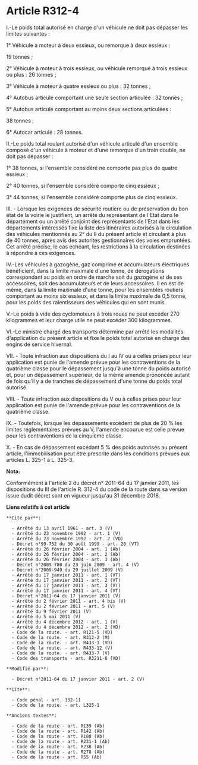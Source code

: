 # Article R312-4

I.-Le poids total autorisé en charge d'un véhicule ne doit pas dépasser les limites suivantes : 

1° Véhicule à moteur à deux essieux, ou remorque à deux essieux : 

19 tonnes ; 

2° Véhicule à moteur à trois essieux, ou véhicule remorqué à trois essieux ou plus : 26 tonnes ; 

3° Véhicule à moteur à quatre essieux ou plus : 32 tonnes ; 

4° Autobus articulé comportant une seule section articulée : 32 tonnes ; 

5° Autobus articulé comportant au moins deux sections articulées : 

38 tonnes ; 

6° Autocar articulé : 28 tonnes. 

II.-Le poids total roulant autorisé d'un véhicule articulé d'un ensemble composé d'un véhicule à moteur et d'une remorque
d'un train double, ne doit pas dépasser : 

1° 38 tonnes, si l'ensemble considéré ne comporte pas plus de quatre essieux ; 

2° 40 tonnes, si l'ensemble considéré comporte cinq essieux ;

3° 44 tonnes, si l'ensemble considéré comporte plus de cinq essieux. 

III. - Lorsque les exigences de sécurité routière ou de préservation du bon état de la voirie le justifient, un arrêté du
représentant de l'Etat dans le département ou un arrêté conjoint des représentants de l'Etat dans les départements intéressés
fixe la liste des itinéraires autorisés à la circulation des véhicules mentionnés au 2° du II du présent article et circulant
à plus de 40 tonnes, après avis des autorités gestionnaires des voies empruntées. Cet arrêté précise, le cas échéant, les
restrictions à la circulation destinées à répondre à ces exigences. 

IV.-Les véhicules à gazogène, gaz comprimé et accumulateurs électriques bénéficient, dans la limite maximale d'une tonne, de
dérogations correspondant au poids en ordre de marche soit du gazogène et de ses accessoires, soit des accumulateurs et de
leurs accessoires. Il en est de même, dans la limite maximale d'une tonne, pour les ensembles routiers comportant au moins
six essieux, et dans la limite maximale de 0,5 tonne, pour les poids des ralentisseurs des véhicules qui en sont munis. 

V.-Le poids à vide des cyclomoteurs à trois roues ne peut excéder 270 kilogrammes et leur charge utile ne peut excéder 300
kilogrammes. 

VI.-Le ministre chargé des transports détermine par arrêté les modalités d'application du présent article et fixe le poids
total autorisé en charge des engins de service hivernal. 

VII. - Toute infraction aux dispositions du I au IV ou à celles prises pour leur application est punie de l'amende prévue
pour les contraventions de la quatrième classe pour le dépassement jusqu'à une tonne du poids autorisé et, pour un
dépassement supérieur, de la même amende prononcée autant de fois qu'il y a de tranches de dépassement d'une tonne du poids
total autorisé. 

VIII. - Toute infraction aux dispositions du V ou à celles prises pour leur application est punie de l'amende prévue pour les
contraventions de la quatrième classe. 

IX. - Toutefois, lorsque les dépassements excèdent de plus de 20 % les limites réglementaires prévues au V, l'amende encourue
est celle prévue pour les contraventions de la cinquième classe. 

X. - En cas de dépassement excédant 5 % des poids autorisés au présent article, l'immobilisation peut être prescrite dans les
conditions prévues aux articles L. 325-1 à L. 325-3.

**Nota:**

Conformément à l'article 2 du décret n° 2011-64 du 17 janvier 2011, les dispositions du III de l'article R. 312-4 du code de
la route dans sa version issue dudit décret sont en vigueur jusqu'au 31 décembre 2018.

**Liens relatifs à cet article**

	**Cité par**:

	  - Arrêté du 13 avril 1961 - art. 3 (V)
	  - Arrêté du 23 novembre 1992 - art. 1 (V)
	  - Arrêté du 23 novembre 1992 - art. 2 (VD)
	  - Décret n°99-752 du 30 août 1999 - art. 20 (VT)
	  - Arrêté du 26 février 2004 - art. 1 (Ab)
	  - Arrêté du 26 février 2004 - art. 2 (Ab)
	  - Arrêté du 26 février 2004 - art. 3 (Ab)
	  - Décret n°2009-780 du 23 juin 2009 - art. 4 (V)
	  - Décret n°2009-949 du 29 juillet 2009 (V)
	  - Arrêté du 17 janvier 2011 - art. 1 (VT)
	  - Arrêté du 17 janvier 2011 - art. 2 (VT)
	  - Arrêté du 17 janvier 2011 - art. 3 (VT)
	  - Arrêté du 17 janvier 2011 - art. 4 (VT)
	  - Décret n°2011-64 du 17 janvier 2011 (V)
	  - Arrêté du 2 février 2011 - art. 4 bis (V)
	  - Arrêté du 2 février 2011 - art. 5 (V)
	  - Arrêté du 9 février 2011 (V)
	  - Arrêté du 5 mai 2011 (V)
	  - Arrêté du 4 décembre 2012 - art. 1 (V)
	  - Arrêté du 4 décembre 2012 - art. 2 (VD)
	  - Code de la route. - art. R121-5 (VD)
	  - Code de la route. - art. R312-2 (M)
	  - Code de la route. - art. R433-1 (VD)
	  - Code de la route. - art. R433-12 (V)
	  - Code de la route. - art. R433-7 (V)
	  - Code des transports - art. R3211-6 (VD)

	**Modifié par**:

	  - Décret n°2011-64 du 17 janvier 2011 - art. 2 (V)

	**Cite**:

	  - Code pénal - art. 132-11
	  - Code de la route. - art. L325-1

	**Anciens textes**:

	  - Code de la route - art. R139 (Ab)
	  - Code de la route - art. R142 (Ab)
	  - Code de la route - art. R188 (Ab)
	  - Code de la route - art. R231-1 (Ab)
	  - Code de la route - art. R238 (Ab)
	  - Code de la route - art. R278 (Ab)
	  - Code de la route - art. R55 (Ab)
